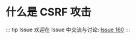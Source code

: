 # 什么是 CSRF 攻击



::: tip Issue 
 欢迎在 Issue 中交流与讨论: [Issue 160](https://github.com/shfshanyue/Daily-Question/issues/160) 
:::



